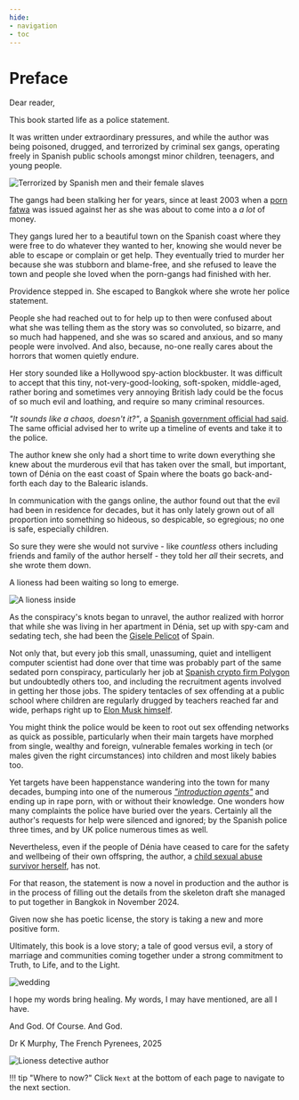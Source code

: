 ```yaml
---
hide:
- navigation
- toc
---
```


# Preface

<div id="google_translate_element"></div>
<script type="text/javascript" src="//translate.google.com/translate_a/element.js?cb=googleTranslateElementInit"></script>
<script type="text/javascript">
function googleTranslateElementInit() {
  new google.translate.TranslateElement({pageLanguage: 'en'}, 'google_translate_element');
}
</script>

Dear reader,

This book started life as a police statement.

It was written under extraordinary pressures, and while the author was being poisoned, drugged, and terrorized by criminal sex gangs, operating freely in Spanish public schools amongst minor children, teenagers, and young people.

![Terrorized by Spanish men and their female slaves](content/images/planning-the-murder-of-innocents-2.png)

The gangs had been stalking her for years, since at least 2003 when a [porn fatwa](timeline/early-years/2003.md#porn-fatwa) was issued against her as she was about to come into a *a lot* of money.

They gangs lured her to a beautiful town on the Spanish coast where they were free to do whatever they wanted to her, knowing she would never be able to escape or complain or get help. They eventually tried to murder her because she was stubborn and blame-free, and she refused to leave the town and people she loved when the porn-gangs had finished with her. 

Providence stepped in. She escaped to Bangkok where she wrote her police statement.

People she had reached out to for help up to then were confused about what she was telling them as the story was so convoluted, so bizarre, and so much had happened, and she was so scared and anxious, and so many people were involved. And also, because, no-one really cares about the horrors that women quietly endure.

Her story sounded like a Hollywood spy-action blockbuster. It was difficult to accept that this tiny, not-very-good-looking, soft-spoken, middle-aged, rather boring and sometimes very annoying British lady could be the focus of so much evil and loathing, and require so many criminal resources.

*"It sounds like a chaos, doesn't it?"*, a [Spanish government official had said](timeline/2024/october.md#madrid-and-paloma). The same official advised her to write up a timeline of events and take it to the police.

The author knew she only had a short time to write down everything she knew about the murderous evil that has taken over the small, but important, town of Dénia on the east coast of Spain where the boats go back-and-forth each day to the Balearic islands.

In communication with the gangs online, the author found out that the evil had been in residence for decades, but it has only lately grown out of all proportion into something so hideous, so despicable, so egregious; no one is safe, especially children.

So sure they were she would not survive - like *countless* others including friends and family of the author herself - they told her *all* their secrets, and she wrote them down.

A lioness had been waiting so long to emerge.

![A lioness inside](content/images/lioness-2.png)

As the conspiracy's knots began to unravel, the author realized with horror that while she was living in her apartment in Dénia, set up with spy-cam and sedating tech, she had been the [Gisele Pelicot](timeline/early-years/2007.md#rewards-offered) of Spain.

Not only that, but every job this small, unassuming, quiet and intelligent computer scientist had done over that time was probably part of the same sedated porn conspiracy, particularly her job at [Spanish crypto firm Polygon](timeline/2023/november.md#polygon) but undoubtedly others too, and including the recruitment agents involved in getting her those jobs. The spidery tentacles of sex offending at a public school where children are regularly drugged by teachers reached far and wide, perhaps right up to [Elon Musk himself](timeline/2023/june.md#elon).

You might think the police would be keen to root out sex offending networks as quick as possible, particularly when their main targets have morphed from single, wealthy and foreign, vulnerable females working in tech (or males given the right circumstances) into children and most likely babies too.

Yet targets have been happenstance wandering into the town for many decades, bumping into one of the numerous [*"introduction agents"*](crimes/introduction-agents.md) and ending up in rape porn, with or without their knowledge. One wonders how many complaints the police have buried over the years.  Certainly all the author's requests for help were silenced and ignored; by the Spanish police three times, and by UK police numerous times as well.

Nevertheless, even if the people of Dénia have ceased to care for the safety and wellbeing of their own offspring, the author, a [child sexual abuse survivor herself](timeline/2023/november.md#first-time-they-flash-up-my-naked-16-year-old-body-on-x), has not.

For that reason, the statement is now a novel in production and the author is in the process of filling out the details from the skeleton draft she managed to put together in Bangkok in November 2024.

Given now she has poetic license, the story is taking a new and more positive form. 

Ultimately, this book is a love story; a tale of good versus evil, a story of marriage and communities coming together under a strong commitment to Truth, to Life, and to the Light.

![wedding](content/images/wedding.png)

I hope my words bring healing. My words, I may have mentioned, are all I have.

And God. Of Course. And God.

Dr K Murphy, The French Pyrenees, 2025

![Lioness detective author](content/images/lioness-3.png)

!!! tip "Where to now?"
    Click `Next` at the bottom of each page to navigate to the next section.
